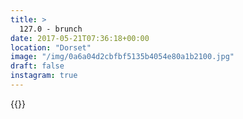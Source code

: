 ```yaml
---
title: >
  127.0 - brunch
date: 2017-05-21T07:36:18+00:00
location: "Dorset"
image: "/img/0a6a04d2cbfbf5135b4054e80a1b2100.jpg"
draft: false
instagram: true
---
```


{{<photo src="/img/0a6a04d2cbfbf5135b4054e80a1b2100.jpg">}}
